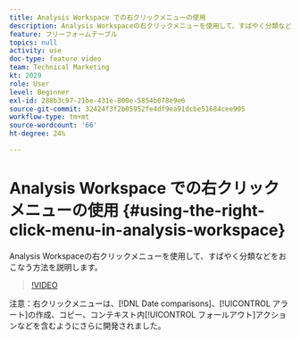 ```yaml
---
title: Analysis Workspace での右クリックメニューの使用
description: Analysis Workspaceの右クリックメニューを使用して、すばやく分類などをおこなう方法を説明します。
feature: フリーフォームテーブル
topics: null
activity: use
doc-type: feature video
team: Technical Marketing
kt: 2029
role: User
level: Beginner
exl-id: 288b3c97-21be-431e-800e-5854b078e9e6
source-git-commit: 32424f3f2b05952fe4df9ea91dcbe51684cee905
workflow-type: tm+mt
source-wordcount: '66'
ht-degree: 24%

---
```


# Analysis Workspace での右クリックメニューの使用 {#using-the-right-click-menu-in-analysis-workspace}

Analysis Workspaceの右クリックメニューを使用して、すばやく分類などをおこなう方法を説明します。

>[!VIDEO](https://video.tv.adobe.com/v/23981/?quality=12)

注意：右クリックメニューは、[!DNL Date comparisons]、[!UICONTROL アラート]の作成、コピー、コンテキスト内[!UICONTROL フォールアウト]アクションなどを含むようにさらに開発されました。
